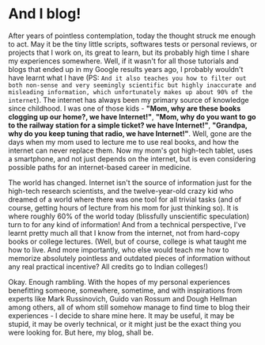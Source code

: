 # And I blog!

<!--[options]
name: 'And I blog!'
date: 2011-12-07T00:00:00.000Z
url: 2011/12/after-years-of-contemplation-today.html
tags:
 - General
-->

After years of pointless contemplation, today the thought struck me enough to act. May it be the tiny little scripts, softwares tests or personal reviews, or projects that I work on, its great to learn, but its probably high time I share my experiences somewhere. Well, if it wasn't for all those tutorials and blogs that ended up in my Google results years ago, I probably wouldn't have learnt what I have (PS: `And it also teaches you how to filter out both non-sense and very seemingly scientific but highly inaccurate and misleading information, which unfortunately makes up about 90% of the internet`). The internet has always been my primary source of knowledge since childhood. I was one of those kids - **"Mom, why are these books clogging up our home?, we have Internet!"**, **"Mom, why do you want to go to the railway station for a simple ticket? we have Internet!"**, **"Grandpa, why do you keep tuning that radio, we have Internet!"**. Well, gone are the days when my mom used to lecture me to use real books, and how the internet can never replace them. Now my mom's got high-tech tablet, uses a smartphone, and not just depends on the internet, but is even considering possible paths for an internet-based career in medicine.

The world has changed. Internet isn't the source of information just for the high-tech research scientists, and the twelve-year-old crazy kid who dreamed of a world where there was one tool for all trivial tasks (and of course, getting hours of lecture from his mom for just thinking so). It is where roughly 60% of the world today (blissfully unscientific speculation) turn to for any kind of information! And from a technical perspective, I've learnt pretty much all that I know from the internet, not from hard-copy books or college lectures. (Well, but of course, college is what taught me how to live. And more importantly, who else would teach me how to memorize absolutely pointless and outdated pieces of information without any real practical incentive? All credits go to Indian colleges!)

Okay. Enough rambling. With the hopes of my personal experiences benefitting someone, somewhere, sometime, and with inspirations from experts like Mark Russinovich, Guido van Rossum and Dough Hellman among others, all of whom still somehow manage to find time to blog their experiences - I decide to share mine here. It may be useful, it may be stupid, it may be overly technical, or it might just be the exact thing you were looking for. But here, my blog, shall be.
